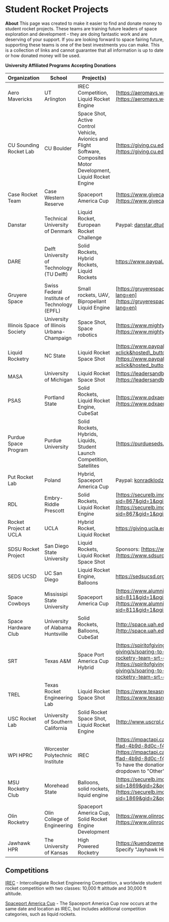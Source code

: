 # Student Rocket Projects
 **About**
This page was created to make it easier to find and donate money to student rocket projects. These teams are training future leaders of space exploration and development - they are doing fantastic work and are deserving of your support. If you are looking forward to space fairing future, supporting these teams is one of the best investments you can make.
This is a collection of links and cannot guarantee that all information is up to date or how donated money will be used.

**University Affiliated Programs Accepting Donations**

| Organization           | School                                       | Project(s)                                                   | How to Donate                                                | Website                                                      | Social                                                       |
| ---------------------- | -------------------------------------------- | ------------------------------------------------------------ | ------------------------------------------------------------ | ------------------------------------------------------------ | ------------------------------------------------------------ |
| Aero Mavericks         | UT Arlington                                 | IREC Competition, Liquid Rocket Engine                       | [https://aeromavs.weebly.com/donate.html](https://aeromavs.weebly.com/donate.html) | [https://aeromavs.weebly.com/](https://aeromavs.weebly.com/) | @AeroMavs                                                    |
| CU Sounding Rocket Lab | CU Boulder                                   | Space Shot, Active Control Vehicle, Avionics and Flight Software, Composites Motor Development, Liquid Rocket Engine | [https://giving.cu.edu/fund/cobra-fund](https://giving.cu.edu/fund/cobra-fund) | [https://www.colorado.edu/studentgroups/cobra/](https://www.colorado.edu/studentgroups/cobra/) | @CU\_SRL                                                     |
| Case Rocket Team       | Case Western Reserve                         | Spaceport America Cup                                        | [https://www.givecampus.com/campaigns/12259/donations/new](https://www.givecampus.com/campaigns/12259/donations/new) | [https://caserocketteam.org/](https://caserocketteam.org/)   |                                                              |
| Danstar                | Technical University of Denmark              | Liquid Rocket, European Rocket Challenge                     | Paypal: <a href='mailto&#58;dan%7&#51;tar%&#50;Edt&#117;&#64;gma&#105;l&#46;com'>dan&#115;tar&#46;&#100;tu&#64;gma&#105;l&#46;&#99;om</a> | [https://www.danstar.dk/](https://www.danstar.dk/)           | [@danstar_dtu](https://twitter.com/danstar_dtu) <br> [@danstaru](https://www.instagram.com/danstardtu/) <br> [YouTube](https://www.youtube.com/channel/UCDdkkHicfgnxD9il9hQK9_A) |
| DARE                   | Delft University of Technology (TU Delft)    | Solid Rockets, Hybrid Rockets, Liquid Rockets                | https://www.paypal.com/paypalme/DAREtudelft?locale.x=en_US                                                               | [https://dare.tudelft.nl/](https://dare.tudelft.nl/) | [@daretudelft](https://twitter.com/daretudelft) <br> [instagram](https://www.instagram.com/daretudelft/) <br> [youtube](https://www.youtube.com/channel/UC5iWtNmAqYIfuE69uA4df7A) |
| Gruyere Space          | Swiss Federal Institute of Technology (EPFL) | Small rockets, UAV, Bipropellant Liquid Engine               | [https://gruyerespaceprogram.ch/partenaires/partenaires.htm?lang=en](https://gruyerespaceprogram.ch/partenaires/partenaires.htm?lang=en) | [https://gruyerespaceprogram.ch/index.htm?lang=en](https://gruyerespaceprogram.ch/index.htm?lang=en) | [Patreon](https://www.patreon.com/GruyereSpaceProgram?lang=en)<br> [@gruyere_space_program](https://www.instagram.com/gruyere_space_program/?hl=fr) <br> [Youtube](https://www.youtube.com/channel/UCEQWOCyWZb77dbmeHKqzEag) |
| Illinois Space Society | University of Illinois Urbana-Champaign      | Space Shot, Space robotics                                   | [https://www.mightycause.com/organization/Illinois-Space-Society](https://www.mightycause.com/organization/Illinois-Space-Society) | [https://www.illinoisspacesociety.org/](https://www.illinoisspacesociety.org/) | @IL_SpaceSociety                                             |
| Liquid Rocketry        | NC State                                     | Liquid Rocket Space Shot                                     | [https://www.paypal.com/donate/?cmd=\_s-xclick&hosted\_button\_id=GL3SSSK45D4X2&source=url](https://www.paypal.com/donate/?cmd=_s-xclick&hosted_button_id=GL3SSSK45D4X2&source=url) | [http://liquidrocketry.com/#about](http://liquidrocketry.com/#about) | @liquidrocketry                                              |
| MASA                   | University of Michigan                       | Liquid Rocket Space Shot                                     | [https://leadersandbest.umich.edu/find/#!/give/basket/fund/935885](https://leadersandbest.umich.edu/find/#!/give/basket/fund/935885) |                                                              | @masa\_rockets                                               |
| PSAS                   | Portland State                               | Solid Rockets, Liquid Rocket Engine, CubeSat                 | [https://www.pdxaerospace.org/donate](https://www.pdxaerospace.org/donate) | [https://www.pdxaerospace.org](https://www.pdxaerospace.org/) | [https://twitter.com/pdxaerospace](https://twitter.com/pdxaerospace) <br> [https://www.instagram.com/pdxaerospace/](https://www.instagram.com/pdxaerospace/) <br> [https://github.com/psas](https://github.com/psas) |
| Purdue Space Program   | Purdue University                            | Solid Rockets, Hybrids, Liquids, Student Launch Competition, Satellites | [https://purdueseds.space/](https://purdueseds.space/)       | [https://purdueseds.space/](https://purdueseds.space/)       | @purdue\_seds                                                |
| Put Rocket Lab         | Poland                                       | Hybrid, Spaceport America Cup                                | Paypal: <a href='ma&#105;&#108;to&#58;ko%6Er&#97;%64&#107;%6C&#37;6Fd%&#55;&#65;%69&#37;6E&#115;k&#105;%40gm&#97;&#105;l&#46;com&#37;20 '>k&#111;n&#114;&#97;&#100;klodzinski&#64;gmai&#108;&#46;&#99;om  </a> | [https://www.linkedin.com/company/putrocketlab/](https://www.linkedin.com/company/putrocketlab/) | [https://instagram.com/putrocketlab/](https://instagram.com/putrocketlab/) |
| RDL                    | Embry-Riddle Prescott                        | Solid Rockets, Liquid Rocket Engine                          | [https://securelb.imodules.com/s/867/social.aspx?sid=867&gid=1&pgid=7923&cid=11663](https://securelb.imodules.com/s/867/social.aspx?sid=867&gid=1&pgid=7923&cid=11663) | [https://rocketdevelopmentlab.carrd.co/](https://rocketdevelopmentlab.carrd.co/) | @ERAUPrescottRDL                                                     <br> [https://www.instagram.com/rocketdevelopmentlab/](https://www.instagram.com/rocketdevelopmentlab/) |
| Rocket Project at UCLA | UCLA                                         | Hybrid Rocket, Liquid Rocket                                 | https://giving.ucla.edu/campaign/donate.aspx?Fund=64219c     | [http://rocketproject.seas.ucla.edu/](http://rocketproject.seas.ucla.edu/) | [@RPatUCLA](https://twitter.com/RPatUCLA)                    |
| SDSU Rocket Project    | San Diego State University                   | Liquid Rockets, Liquid Rocket Space Shot                     | Sponsors: [https://www.sdsurocketproject.org/become-a-sponsor](https://www.sdsurocketproject.org/become-a-sponsor) | [https://www.sdsurocketproject.org/](https://www.sdsurocketproject.org/) |                                                              |
| SEDS UCSD              | UC San Diego                                 | Liquid Rocket Engine, Balloons                               | https://sedsucsd.org/index.php/donate/                       | https://sedsucsd.org/                                        | [@seds_ucsd](https://twitter.com/seds_ucsd)                  |
| Space Cowboys          | Mississipi State University                  | Spaceport America Cup                                        | [https://www.alumni.msstate.edu/s/811/bp/interior.aspx?sid=811&gid=1&pgid=3027](https://www.alumni.msstate.edu/s/811/bp/interior.aspx?sid=811&gid=1&pgid=3027) |                                                              | @MSUSpaceCowboys                                             |
| Space Hardware Club    | University of Alabama Huntsville             | Solid Rockets, Balloons, CubeSat                             | [http://space.uah.edu/donate.html](http://space.uah.edu/donate.html) |                                                              | @uahshc                                                      |
| SRT                    | Texas A&M                                    | Space Port America Cup Hybrid                                | [https://spiritofgiving.tamu.edu/o/texas-am-university/i/spirit-of-giving/s/soaring-to-new-heights-help-the-tamu-sounding-rocketry-team-srt-compete-7bcqvdbvy](https://spiritofgiving.tamu.edu/o/texas-am-university/i/spirit-of-giving/s/soaring-to-new-heights-help-the-tamu-sounding-rocketry-team-srt-compete-7bcqvdbvy) | [https://www.tamusrt.org/](https://www.tamusrt.org/)         | [https://www.instagram.com/tamusrt/](https://www.instagram.com/tamusrt/) |
| TREL                   | Texas Rocket Engineering Lab                 | Liquid Rocket Space Shot                                     | [https://www.texasrocketlab.com/donate](https://www.texasrocketlab.com/donate) | [https://www.texasrocketlab.com/](https://www.texasrocketlab.com/) | @texasrocketlab                                              |
| USC Rocket Lab         | University of Southern California            | Solid Rocket Space Shot, Liquid Rocket Engine                | [http://www.uscrpl.com/sponsors](http://www.uscrpl.com/sponsors) | [https://www.uscrpl.com/](https://www.uscrpl.com/)           | @USCRPL                                                      |
| WPI HPRC               | Worcester Polytechnic Institute              | IREC                                                         | [https://impactapi.causeview.com/Thunder/actionpage/c005859a-ffad-4b9d-8d0c-f414096506cd](https://impactapi.causeview.com/Thunder/actionpage/c005859a-ffad-4b9d-8d0c-f414096506cd)<br>To have the donation reach our club please set the "Designation" dropdown to "Other" and enter "WPI AIAA (281-AG) for WPI HPRC" | [https://aiaa.wpi.edu/hprc/](https://aiaa.wpi.edu/hprc/)     | [@wpi_hprc](https://www.instagram.com/wpi_hprc/)             |
| MSU Rocketry Club      | Morehead State                               | Balloons, solid rockets, liquid engine                       | [https://securelb.imodules.com/s/1869/18/interior.aspx?sid=1869&gid=2&pgid=418&cid=1063&dids=640](https://securelb.imodules.com/s/1869/18/interior.aspx?sid=1869&gid=2&pgid=418&cid=1063&dids=640) |                                                              |                                                              |
| Olin Rocketry          | Olin College of Engineering                  | Spaceport America Cup, Solid Rocket Engine Development       | [https://www.olinrocketry.com/donate](https://www.olinrocketry.com/donate) | [https://olinrocketry.com/](https://olinrocketry.com/) | [@olinrocketry](https://www.instagram.com/olinrocketry/) |
| Jawhawk HPR            | The University of Kansas                     | High Powered Rocketry                                        | [https://kuendowment.org/Home](https://kuendowment.org/Home) Specify "Jayhawk High Power Rocketry" as beneficiary | [https://rockchalkcentral.ku.edu/organization/jhpr](https://rockchalkcentral.ku.edu/organization/jhpr) | [@JayhawkHPR](https://twitter.com/JayhawkHPR)|

## Competitions
[IREC](https://www.soundingrocket.org/what-is-irec.html) - Intercollegiate Rocket Engineering Competition, a worldwide student rocket competition with two classes: 10,000 ft altitude and 30,000 ft altitude.

[Spaceport America Cup](https://spaceportamericacup.com/about/) - The Spaceport America Cup now occurs at the same date and location as IREC, but includes additional competition categories, such as liquid rockets.

